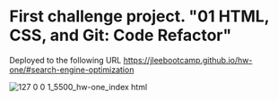 # First challenge project. "01 HTML, CSS, and Git: Code Refactor"

Deployed to the following URL
https://jleebootcamp.github.io/hw-one/#search-engine-optimization

![127 0 0 1_5500_hw-one_index html](https://user-images.githubusercontent.com/108376903/178377441-ae805383-98d3-48ce-a79e-e7eefc7f6278.png)
